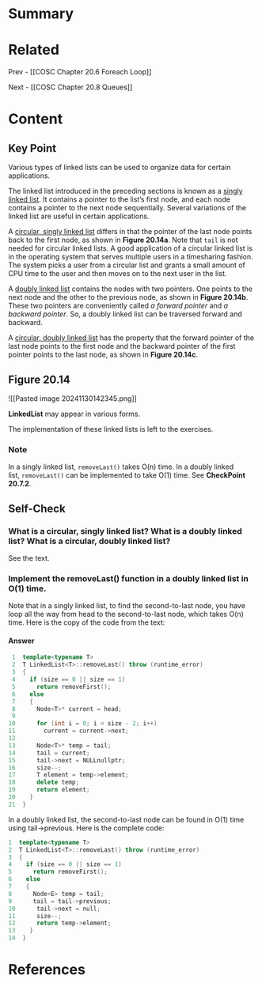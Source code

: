 
# Summary

# Related
Prev - [[COSC Chapter 20.6 Foreach Loop]]

Next - [[COSC Chapter 20.8 Queues]]
# Content

## Key Point

Various types of linked lists can be used to organize data for certain applications. 

The linked list introduced in the preceding sections is known as a [singly linked list](https://revel-ise.pearson.com/courses/66e7050d84448f59a62c6945/assignments/483c3e14-d1b1-47f5-be50-abb738020075/pages/urn:pearson:entity:88a760db-4eba-4ceb-aa0b-e137516919af?source=dashboard#). It contains a pointer to the list’s first node, and each node contains a pointer to the next node sequentially. Several variations of the linked list are useful in certain applications.

A [circular, singly linked list](https://revel-ise.pearson.com/courses/66e7050d84448f59a62c6945/assignments/483c3e14-d1b1-47f5-be50-abb738020075/pages/urn:pearson:entity:88a760db-4eba-4ceb-aa0b-e137516919af?source=dashboard#) differs in that the pointer of the last node points back to the first node, as shown in **Figure 20.14a**. Note that `tail` is not needed for circular linked lists. A good application of a circular linked list is in the operating system that serves multiple users in a timesharing fashion. The system picks a user from a circular list and grants a small amount of CPU time to the user and then moves on to the next user in the list.

A [doubly linked list](https://revel-ise.pearson.com/courses/66e7050d84448f59a62c6945/assignments/483c3e14-d1b1-47f5-be50-abb738020075/pages/urn:pearson:entity:88a760db-4eba-4ceb-aa0b-e137516919af?source=dashboard#) contains the nodes with two pointers. One points to the next node and the other to the previous node, as shown in **Figure 20.14b**. These two pointers are conveniently called _a forward pointer_ and _a backward pointer_. So, a doubly linked list can be traversed forward and backward.

A [circular, doubly linked list](https://revel-ise.pearson.com/courses/66e7050d84448f59a62c6945/assignments/483c3e14-d1b1-47f5-be50-abb738020075/pages/urn:pearson:entity:88a760db-4eba-4ceb-aa0b-e137516919af?source=dashboard#) has the property that the forward pointer of the last node points to the first node and the backward pointer of the first pointer points to the last node, as shown in **Figure 20.14c**.

## Figure 20.14
![[Pasted image 20241130142345.png]]

**LinkedList** may appear in various forms.

The implementation of these linked lists is left to the exercises.

### Note

In a singly linked list, `removeLast()` takes O(n) time. In a doubly linked list, `removeLast()` can be implemented to take O(1) time. See **CheckPoint 20.7.2**.

## Self-Check
### What is a circular, singly linked list? What is a doubly linked list? What is a circular, doubly linked list?

See the text.

### Implement the removeLast() function in a doubly linked list in O(1) time.

Note that in a singly linked list, to find the second-to-last node, you have loop all the way from head to the second-to-last node, which takes O(n) time. Here is the copy of the code from the text:
#### Answer
```cpp
 1  template<typename T>
 2  T LinkedList<T>::removeLast() throw (runtime_error)
 3  {
 4    if (size == 0 || size == 1) 
 5      return removeFirst();
 6    else
 7    {
 8      Node<T>* current = head;
 9  
10      for (int i = 0; i < size - 2; i++)
11        current = current->next;
12  
13      Node<T>* temp = tail;
14      tail = current;
15      tail->next = NULLnullptr;
16      size--;
17      T element = temp->element;
18      delete temp;
19      return element;
20    }
21  }
```

In a doubly linked list, the second-to-last node can be found in O(1) time using tail->previous. Here is the complete code:

 ```cpp
1  template<typename T>
 2  T LinkedList<T>::removeLast() throw (runtime_error)
 3  {
 4    if (size == 0 || size == 1) 
 5      return removeFirst();
 6    else
 7    {
 8      Node<E> temp = tail; 
 9      tail = tail->previous;
10      tail->next = null;
11      size--;
12      return temp->element; 
13    }
14  }
```

# References
